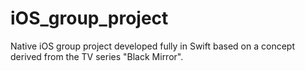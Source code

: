# iOS_group_project

Native iOS group project developed fully in Swift based on a concept derived from the TV series "Black Mirror".
